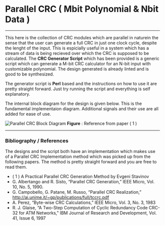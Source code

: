 # Parallel CRC ( Mbit Polynomial & Nbit Data )
------------------------
This here is the collection of CRC modules which are parallel in naturein the sense that the user can generate a full CRC in just one clock cycle, despite the lenght of the input. This is espicially useful in a system which has a stream of data is being recieved over which the CRC is supposed to be calculated. The **CRC Generator Script** which has been provided is a generic script which can generate a M-bit CRC calculator for an N-bit input with customizable polynomial. The design generated is already linted and is good to be synthesized. <br/>

The generator script is **Perl** based and the instructions on how to use it are pretty straight forward. Just try running the script and everything is self explanatory. <br/>

The internal block diagram for the design is given below. This is the fundamental implementaion diagram. Additional signals and their use are all added for ease of use.

![Parallel CRC Block Diagram](https://github.com/PXVI/adv_module/blob/master/CRC/Parallel/crc_parallel_block_diagram.png)
**Figure** : Reference from paper ( 1 )

------------------------

### Bibliography / References

The designs and the script both have an implementation which makes use of a Parallel CRC Implementation method which was picked up from the following papers. The method is pretty straight forward and you are free to read them.

  - ( 1 ) A Practical Parallel CRC Generation Method by Evgeni Stavinov
  - G. Albertango and R. Sisto, “Parallel CRC Generation,” IEEE Micro, Vol. 10, No. 5, 1990.
  - G. Campobello, G. Patane, M. Russo, “Parallel CRC Realization,” http://ai.unime.it/~gp/publications/full/tccrc.pdf
  - A. Perez, “Byte-wise CRC Calculations,” IEEE Micro, Vol. 3, No. 3, 1983
  - R. J. Glaise, “A Two-Step Computation of Cyclic Redundancy Code CRC-32 for ATM Networks,” IBM Journal of Research and Development, Vol. 41, Issue 6, 1997
